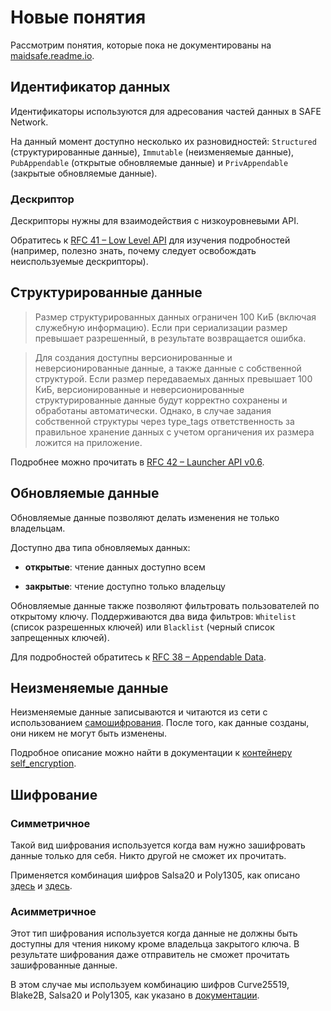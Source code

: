 # Новые понятия

Рассмотрим понятия, которые пока не документированы на [maidsafe.readme.io](https://maidsafe.readme.io/).

## Идентификатор данных

Идентификаторы используются для адресования частей данных в SAFE Network.

На данный момент доступно несколько их разновидностей: `Structured` (структурированные данные), `Immutable` (неизменяемые данные), `PubAppendable` (открытые обновляемые данные) и `PrivAppendable` (закрытые обновляемые данные).

### Дескриптор

Дескрипторы нужны для взаимодействия с низкоуровневыми API.

Обратитесь к [RFC 41 – Low Level API](https://github.com/maidsafe/rfcs/blob/master/text/0041-low-level-api/0041-low-level-api.md#choice-of-api) для изучения подробностей (например, полезно знать, почему следует освобождать неиспользуемые дескрипторы).

## Структурированные данные

> Размер структурированных данных ограничен 100 КиБ (включая служебную информацию). Если при сериализации размер превышает разрешенный, в результате возвращается ошибка.

> Для создания доступны версионированные и неверсионированные данные, а также данные с собственной структурой. Если размер передаваемых данных превышает 100 КиБ, версионированные и неверсионированные структурированные данные будут корректно сохранены и обработаны автоматически. Однако, в случае задания собственной структуры через type_tags ответственность за правильное хранение данных с учетом органичения их размера ложится на приложение.

Подробнее можно прочитать в [RFC 42 – Launcher API v0.6](https://github.com/maidsafe/rfcs/blob/master/text/0042-launcher-api-v0.6/api/structured_data.md).

## Обновляемые данные

Обновляемые данные позволяют делать изменения не только владельцам.

Доступно два типа обновляемых данных:

- **открытые**: чтение данных доступно всем

- **закрытые**: чтение доступно только владельцу

Обновляемые данные также позволяют фильтровать пользователей по открытому ключу. Поддерживаются два вида фильтров: `Whitelist` (список разрешенных ключей) или `Blacklist` (черный список запрещенных ключей).

Для подробностей обратитесь к [RFC 38 – Appendable Data](https://github.com/maidsafe/rfcs/blob/master/text/0038-appendable-data/0038-appendable-data.md).

## Неизменяемые данные

Неизменяемые данные записываются и читаются из сети с использованием [самошифрования](https://safenetwork.wiki/en/Security_-_Self_encryption). После того, как данные созданы, они никем не могут быть изменены.

Подробное описание можно найти в документации к [контейнеру self_encryption](https://github.com/maidsafe/self_encryption).

## Шифрование

### Симметричное

Такой вид шифрования используется когда вам нужно зашифровать данные только для себя. Никто другой не сможет их прочитать.

Применяется комбинация шифров Salsa20 и Poly1305, как описано [здесь](http://docs.maidsafe.net/rust_sodium/master/rust_sodium/crypto/secretbox/xsalsa20poly1305/index.html) и [здесь](http://nacl.cr.yp.to/valid.html).

### Асимметричное

Этот тип шифрования используется когда данные не должны быть доступны для чтения никому кроме владельца закрытого ключа. В результате шифрования даже отправитель не сможет прочитать зашифрованные данные.

В этом случае мы используем комбинацию шифров Curve25519, Blake2B, Salsa20 и Poly1305, как указано в [документации](http://docs.maidsafe.net/rust_sodium/master/rust_sodium/crypto/sealedbox/curve25519blake2bxsalsa20poly1305/index.html).
